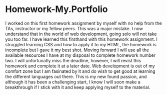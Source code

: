 # Homework-My.Portfolio
I worked on this first homework assignment by myself with no help from the TAs, instructor or my fellow peers. This was a major mistake. I now understand that in the world of web development, going solo will not take you too far. I have learned this firsthand with this homework assignment. I struggled learning CSS and how to apply it to my HTML, the homework is incomplete but I gave it my best shot. Moving forward I will use all the available resources I have at my disposal to complete homework number two. I will unfortunatly miss the deadline, however, I will revist this homework and complete it at a later date. Web development is out of my comfort zone but I am fasinated by it and do wish to get good at learning the different languages out there. This is my new found passion, and although it has been a challenging start, I know I will soon make a breakthrough if I stick with it and keep applying myself to the material. 